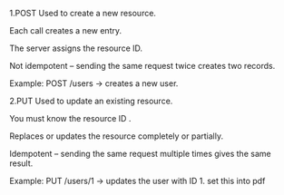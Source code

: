 1.POST
Used to create a new resource.

Each call creates a new entry.

The server assigns the resource ID.

Not idempotent – sending the same request twice creates two records.

Example: POST /users → creates a new user.

2.PUT
Used to update an existing resource.

You must know the resource ID .

Replaces or updates the resource completely or partially.

Idempotent – sending the same request multiple times gives the same result.

Example: PUT /users/1 → updates the user with ID 1.  set this into pdf

